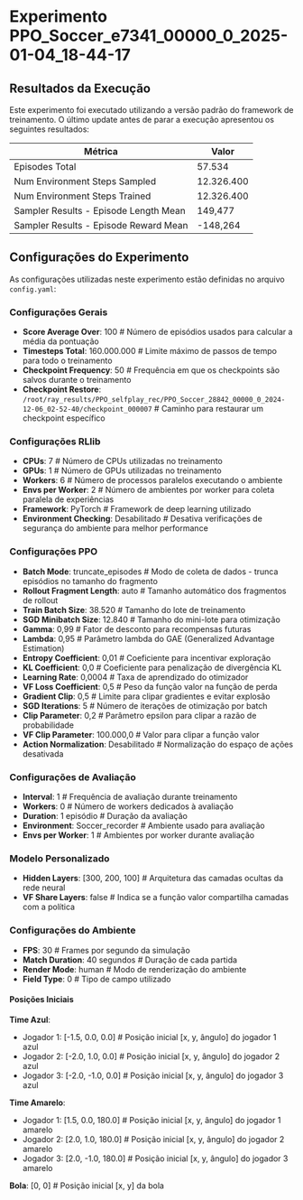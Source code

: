 # Experimento PPO_Soccer_e7341_00000_0_2025-01-04_18-44-17

## Resultados da Execução

Este experimento foi executado utilizando a versão padrão do framework de treinamento. O último update antes de parar a execução apresentou os seguintes resultados:

| Métrica | Valor |
|---------|-------|
| Episodes Total | 57.534 |
| Num Environment Steps Sampled | 12.326.400 |
| Num Environment Steps Trained | 12.326.400 |
| Sampler Results - Episode Length Mean | 149,477 |
| Sampler Results - Episode Reward Mean | -148,264 |

## Configurações do Experimento

As configurações utilizadas neste experimento estão definidas no arquivo `config.yaml`:

### Configurações Gerais
- **Score Average Over**: 100 # Número de episódios usados para calcular a média da pontuação
- **Timesteps Total**: 160.000.000 # Limite máximo de passos de tempo para todo o treinamento
- **Checkpoint Frequency**: 50 # Frequência em que os checkpoints são salvos durante o treinamento
- **Checkpoint Restore**: `/root/ray_results/PPO_selfplay_rec/PPO_Soccer_28842_00000_0_2024-12-06_02-52-40/checkpoint_000007` # Caminho para restaurar um checkpoint específico

### Configurações RLlib
- **CPUs**: 7 # Número de CPUs utilizadas no treinamento
- **GPUs**: 1 # Número de GPUs utilizadas no treinamento
- **Workers**: 6 # Número de processos paralelos executando o ambiente
- **Envs per Worker**: 2 # Número de ambientes por worker para coleta paralela de experiências
- **Framework**: PyTorch # Framework de deep learning utilizado
- **Environment Checking**: Desabilitado # Desativa verificações de segurança do ambiente para melhor performance

### Configurações PPO
- **Batch Mode**: truncate_episodes # Modo de coleta de dados - trunca episódios no tamanho do fragmento
- **Rollout Fragment Length**: auto # Tamanho automático dos fragmentos de rollout
- **Train Batch Size**: 38.520 # Tamanho do lote de treinamento
- **SGD Minibatch Size**: 12.840 # Tamanho do mini-lote para otimização
- **Gamma**: 0,99 # Fator de desconto para recompensas futuras
- **Lambda**: 0,95 # Parâmetro lambda do GAE (Generalized Advantage Estimation)
- **Entropy Coefficient**: 0,01 # Coeficiente para incentivar exploração
- **KL Coefficient**: 0,0 # Coeficiente para penalização de divergência KL
- **Learning Rate**: 0,0004 # Taxa de aprendizado do otimizador
- **VF Loss Coefficient**: 0,5 # Peso da função valor na função de perda
- **Gradient Clip**: 0,5 # Limite para clipar gradientes e evitar explosão
- **SGD Iterations**: 5 # Número de iterações de otimização por batch
- **Clip Parameter**: 0,2 # Parâmetro epsilon para clipar a razão de probabilidade
- **VF Clip Parameter**: 100.000,0 # Valor para clipar a função valor
- **Action Normalization**: Desabilitado # Normalização do espaço de ações desativada

### Configurações de Avaliação
- **Interval**: 1 # Frequência de avaliação durante treinamento
- **Workers**: 0 # Número de workers dedicados à avaliação
- **Duration**: 1 episódio # Duração da avaliação
- **Environment**: Soccer_recorder # Ambiente usado para avaliação
- **Envs per Worker**: 1 # Ambientes por worker durante avaliação

### Modelo Personalizado
- **Hidden Layers**: [300, 200, 100] # Arquitetura das camadas ocultas da rede neural
- **VF Share Layers**: false # Indica se a função valor compartilha camadas com a política

### Configurações do Ambiente
- **FPS**: 30 # Frames por segundo da simulação
- **Match Duration**: 40 segundos # Duração de cada partida
- **Render Mode**: human # Modo de renderização do ambiente
- **Field Type**: 0 # Tipo de campo utilizado

#### Posições Iniciais
**Time Azul**:
- Jogador 1: [-1.5, 0.0, 0.0] # Posição inicial [x, y, ângulo] do jogador 1 azul
- Jogador 2: [-2.0, 1.0, 0.0] # Posição inicial [x, y, ângulo] do jogador 2 azul
- Jogador 3: [-2.0, -1.0, 0.0] # Posição inicial [x, y, ângulo] do jogador 3 azul

**Time Amarelo**:
- Jogador 1: [1.5, 0.0, 180.0] # Posição inicial [x, y, ângulo] do jogador 1 amarelo
- Jogador 2: [2.0, 1.0, 180.0] # Posição inicial [x, y, ângulo] do jogador 2 amarelo
- Jogador 3: [2.0, -1.0, 180.0] # Posição inicial [x, y, ângulo] do jogador 3 amarelo

**Bola**: [0, 0] # Posição inicial [x, y] da bola
